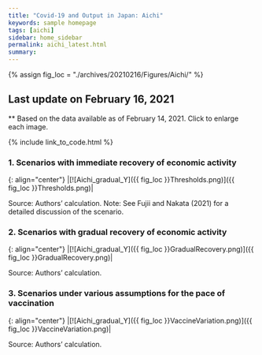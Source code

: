```yaml
---
title: "Covid-19 and Output in Japan: Aichi"
keywords: sample homepage
tags: [aichi]
sidebar: home_sidebar
permalink: aichi_latest.html
summary:
---
```


{% assign fig_loc = "./archives/20210216/Figures/Aichi/" %}

## Last update on February 16, 2021
** Based on the data available as of February 14, 2021. Click to enlarge each image.

{% include link_to_code.html %}

<!-- {% include link_to_others.html text='Link to other Aichi pages:' tag='aichi' %} -->

### 1. Scenarios with immediate recovery of economic activity

{: align="center"}
|[![Aichi_gradual_Y]({{ fig_loc }}Thresholds.png)]({{ fig_loc }}Thresholds.png)|

Source: Authors’ calculation.
Note:	See Fujii and Nakata (2021) for a detailed discussion of the scenario.

### 2. Scenarios with gradual recovery of economic activity

{: align="center"}
|[![Aichi_gradual_Y]({{ fig_loc }}GradualRecovery.png)]({{ fig_loc }}GradualRecovery.png)|

Source: Authors’ calculation.

### 3. Scenarios under various assumptions for the pace of vaccination

{: align="center"}
|[![Aichi_gradual_Y]({{ fig_loc }}VaccineVariation.png)]({{ fig_loc }}VaccineVariation.png)|

Source: Authors’ calculation.
